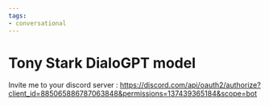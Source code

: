 ```yaml
---
tags:
- conversational
---
```


# Tony Stark DialoGPT model

Invite me to your discord server : https://discord.com/api/oauth2/authorize?client_id=885065886787063848&permissions=137439365184&scope=bot